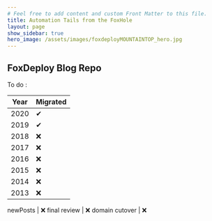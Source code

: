 ```yaml
---
# Feel free to add content and custom Front Matter to this file.
title: Automation Tails from the FoxHole
layout: page
show_sidebar: true
hero_image: /assets/images/foxdeployMOUNTAINTOP_hero.jpg
---
```

## FoxDeploy Blog Repo

To do : 

Year | Migrated
------ | ------
2020   | ✔
2019   | ✔
2018   | ❌
2017   | ❌
2016   | ❌
2015   | ❌
2014   | ❌
2013   | ❌

newPosts | ❌
final review | ❌
domain cutover | ❌



